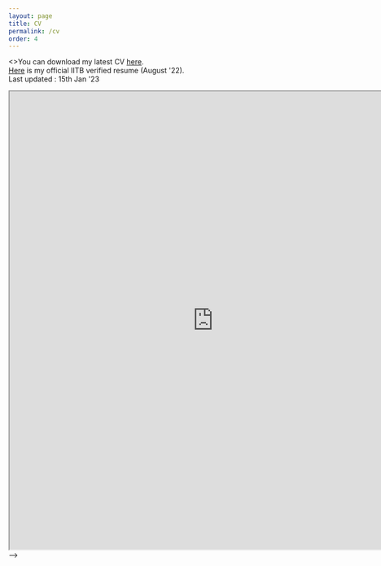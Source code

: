 ```yaml
---
layout: page
title: CV
permalink: /cv
order: 4
---
```


<>You can download my latest CV [here](/files/Shivam_Patel_CV_old.pdf).  
[Here](/files/cv_iitb.pdf) is my official IITB verified resume (August '22).   
Last updated : 15th Jan '23  


<iframe src="https://patel-shivam.github.io/files/Shivam_Patel_CV_old.pdf" width="800" height="900">
</iframe>
-->
